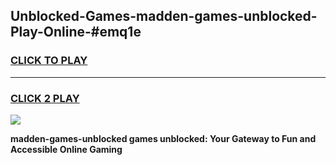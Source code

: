 
## Unblocked-Games-madden-games-unblocked-Play-Online-#emq1e
<h3>
<a href="https://premium.freeplayer.one?title=madden-games-unblocked&ref=27F">CLICK TO PLAY</a></h3>
<hr>

<h3>
<a href="https://premium.freeplayer.one?title=madden-games-unblocked&ref=27F">CLICK 2 PLAY</a>
  
</h3>

<a href="https://premium.freeplayer.one?title=madden-games-unblocked&ref=27F"><img src="https://clearcache.store/games.png"></a>


**madden-games-unblocked games unblocked: Your Gateway to Fun and Accessible Online Gaming**
